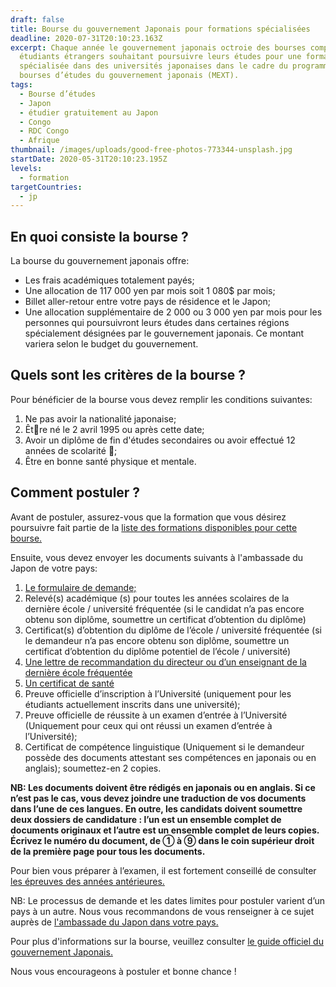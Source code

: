 ```yaml
---
draft: false
title: Bourse du gouvernement Japonais pour formations spécialisées
deadline: 2020-07-31T20:10:23.163Z
excerpt: Chaque année le gouvernement japonais octroie des bourses complètes aux
  étudiants étrangers souhaitant poursuivre leurs études pour une formation
  spécialisée dans des universités japonaises dans le cadre du programme de
  bourses d’études du gouvernement japonais (MEXT).
tags:
  - Bourse d’études
  - Japon
  - étudier gratuitement au Japon
  - Congo
  - RDC Congo
  - Afrique
thumbnail: /images/uploads/good-free-photos-773344-unsplash.jpg
startDate: 2020-05-31T20:10:23.195Z
levels:
  - formation
targetCountries:
  - jp
---
```

## En quoi consiste la bourse ?

La bourse du gouvernement japonais offre:

* Les frais académiques totalement payés;
* Une allocation de 117 000 yen par mois soit 1 080$ par mois;
* Billet aller-retour entre votre pays de résidence et le Japon;
* Une allocation supplémentaire de 2 000 ou 3 000 yen par mois pour les personnes qui poursuivront leurs études dans certaines régions spécialement désignées par le gouvernement japonais. Ce montant variera selon le budget du gouvernement. 

## Quels sont les critères de la bourse ?

Pour bénéficier de la bourse vous devez remplir les conditions suivantes:

1. Ne pas avoir la nationalité japonaise;
2. Être né le 2 avril 1995 ou après cette date;
3. Avoir un diplôme de fin d'études secondaires ou avoir effectué 12 années de scolarité;
4. Être en bonne santé physique et mentale.


## Comment postuler ?

Avant de postuler, assurez-vous que la formation que vous désirez poursuivre fait partie de la <a href="https://www.studyinjapan.go.jp/en/assets/pdf/app/specialized/2021_Majors_SpecializedTraining.pdf" target="_blank" rel="noopener noreferrer">liste des formations disponibles pour cette bourse.</a>

Ensuite, vous devez envoyer les documents suivants à l'ambassade du Japon de votre pays:

1. <a href="https://www.studyinjapan.go.jp/en/assets/pdf/app/specialized/2021_Application_SpecializedTraining.pdf" target="_blank" rel="noopener noreferrer">Le formulaire de demande;</a>
2. Relevé(s) académique (s) pour toutes les années scolaires de la dernière école / université fréquentée (si le candidat n’a pas encore obtenu son diplôme, soumettre un certificat d’obtention du diplôme)
3. Certificat(s) d’obtention du diplôme de l’école / université fréquentée (si le demandeur n’a pas encore obtenu son diplôme, soumettre un certificat d’obtention du diplôme potentiel de l’école / université)
4. <a href="https://www.studyinjapan.go.jp/en/assets/pdf/app/specialized/2021_SampleRecommendation.pdf" target="_blank" rel="noopener noreferrer">Une lettre de recommandation du directeur ou d’un enseignant de la dernière école fréquentée</a>
5. <a href="https://www.studyinjapan.go.jp/en/assets/pdf/app/specialized/2021_HealthCertificate.pdf" target="_blank" rel="noopener noreferrer">Un certificat de santé</a>
6. Preuve officielle d’inscription à l’Université (uniquement pour les étudiants actuellement inscrits dans une université);
7. Preuve officielle de réussite à un examen d’entrée à l’Université (Uniquement pour ceux qui ont réussi un examen d’entrée à l’Université);
8. Certificat de compétence linguistique (Uniquement si le demandeur possède des documents attestant ses compétences en japonais ou en anglais); soumettez-en 2 copies.

**NB: Les documents doivent être rédigés en japonais ou en anglais. Si ce n’est pas le cas, vous devez joindre une traduction de vos documents dans l’une de ces langues. En outre, les candidats doivent soumettre deux dossiers de candidature : l’un est un ensemble complet de documents originaux et l’autre est un ensemble complet de leurs copies. Écrivez le numéro du document, de ① à ⑨ dans le coin supérieur droit de la première page pour tous les documents.**

Pour bien vous préparer à l’examen, il est fortement conseillé de consulter <a href="https://www.studyinjapan.go.jp/en/planning/scholarship/application/examination/index.html" target="_blank" rel="noopener noreferrer">les épreuves des années antérieures.</a>

NB: Le processus de demande et les dates limites pour postuler varient d’un pays à un autre. Nous vous recommandons de vous renseigner à ce sujet auprès de <a href="https://www.mofa.go.jp/about/emb_cons/mofaserv.html" target="_blank" rel="noopener noreferrer">l'ambassade du Japon dans votre pays.</a>

Pour plus d'informations sur la bourse, veuillez consulter <a href="https://www.studyinjapan.go.jp/en/assets/pdf/app/specialized/2021_Guidelines_SpecializedTraining_E.pdf" target="_blank" rel="noopener noreferrer">le guide officiel du gouvernement Japonais.</a>

Nous vous encourageons à postuler et bonne chance !